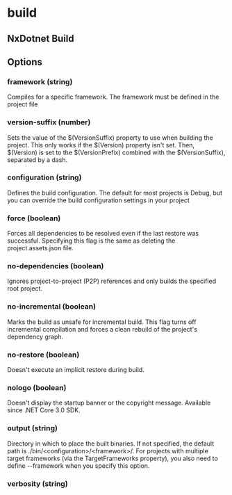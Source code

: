 # build

## NxDotnet Build

## Options

### framework (string)

Compiles for a specific framework. The framework must be defined in the project file

### version-suffix (number)

Sets the value of the $(VersionSuffix) property to use when building the project. This only works if the $(Version) property isn&#39;t set. Then, $(Version) is set to the $(VersionPrefix) combined with the $(VersionSuffix), separated by a dash.

### configuration (string)

Defines the build configuration. The default for most projects is Debug, but you can override the build configuration settings in your project

### force (boolean)

Forces all dependencies to be resolved even if the last restore was successful. Specifying this flag is the same as deleting the project.assets.json file.

### no-dependencies (boolean)

Ignores project-to-project (P2P) references and only builds the specified root project.

### no-incremental (boolean)

Marks the build as unsafe for incremental build. This flag turns off incremental compilation and forces a clean rebuild of the project&#39;s dependency graph.

### no-restore (boolean)

Doesn&#39;t execute an implicit restore during build.

### nologo (boolean)

Doesn&#39;t display the startup banner or the copyright message. Available since .NET Core 3.0 SDK.

### output (string)

Directory in which to place the built binaries. If not specified, the default path is ./bin/&lt;configuration&gt;/&lt;framework&gt;/. For projects with multiple target frameworks (via the TargetFrameworks property), you also need to define --framework when you specify this option.

### verbosity (string)
